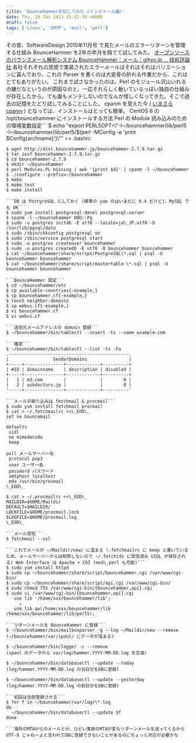```yaml
---
title: 'BounceHammerを試してみた (インストール編)'
date: Thu, 10 Jan 2013 15:02:36 +0000
draft: false
tags: ['Linux', 'SMTP', 'mail', 'perl']
---
```


その昔、SoftwareDesign 2010年11月号 で見たメールのエラーリターンを管理する仕組み BounceHammer を2年の年月を隔てて試してみた。 [オープンソースのバウンスメール解析システム BounceHammer：メール｜gihyo.jp … 技術評論社](http://gihyo.jp/admin/column/01/mail/2010/bouncehammer) 各社それぞれの思惑で実装されたエラーメールはそれはそれはバリエーションに富んでおり、これの Parser を書くのは大変骨の折れる作業だから、これはとてもありがたい。 これまで試さなかったのは、Perl のモジュール沢山いれるの嫌だなというのが原因なのと、一応それらしく動いているっぽい独自の仕組みが存在したから。でも誰もメンテしないのでなんか怪しくなってきた。そこで過去の記憶をたどり試してみることにした。 cpanm を覚えた今 ( [いまさら cpanm](/2013/01/%E3%81%84%E3%81%BE%E3%81%95%E3%82%89-cpanm/) ) となっては、インストールはとっても簡単。 CentOS 6 の /opt/bouncehammer にインストールする方法 Perl の Module 読み込みのための環境変数設定```
$ echo "export PERL5OPT=\\"-I~/bouncehammer/lib/perl5 -I~/bouncehammer/lib/perl5/$(perl -MConfig -e 'print $Config{archname}')\\"" >> .bashrc

``````
$ wget http://dist.bouncehammer.jp/bouncehammer-2.7.9.tar.gz
$ tar zxvf bouncehammer-2.7.9.tar.gz
$ cd bouncehammer-2.7.9
$ mkdir ~/bouncehammer
$ perl Modules.PL missing | awk '{print $4}' | cpanm -l ~/bouncehammer
$ ./configure --prefix=~/bouncehammer
$ make
$ make test
$ make install

```DB は PostgreSQL にしておく (標準の yum のはいまだに 8.4 だけど)、MySQL でも OK```
$ sudo yum install postgresql-devel postgresql-server
$ cpanm -l ~/bouncehammer DBD::Pg
$ sudo -u postgres initdb -E utf8 --locale=ja\_JP.utf8 -D /var/lib/pgsql/data
$ sudo /sbin/chkconfig postgresql on
$ sudo /sbin/service postgresql start
$ sudo -u postgres createuser bouncehammer
$ sudo -u postgres createdb -E utf8 -O bouncehammer bouncehammer
$ cat ~/bouncehammer/share/script/PostgreSQL\*.sql | psql -U bouncehammer bouncehammer
$ cat ~/bouncehammer/share/script/mastertable-\*.sql | psql -U bouncehammer bouncehammer

```BounceHammer 設定```
$ cd ~/bouncehammer/etc
$ cp available-countries{-example,}
$ cp bouncehammer.cf{-example,}
$ touch neighbor-domains
$ cp webui.cf{-example,}
$ vi bouncehammer.cf
$ vi webui.cf

```送信元メールアドレスの domain 登録```
$ ~/bouncehammer/bin/tablectl --insert -ts --name example.com

```確認```
$ ~/bouncehammer/bin/tablectl --list -ts -Fa
.----------------------------------------------.
|                 SenderDomains                |
+-----+---------------+-------------+----------+
| #ID | domainname    | description | disabled |
+-----+---------------+-------------+----------+
|   1 | m3.com        |             |        0 |
|   2 | askdoctors.jp |             |        0 |
'-----+---------------+-------------+----------'

```メールの取り込みは fetchmail & procmail```
$ sudo yum install fetchmail procmail
$ cat > ~/.fetchmailrc <<\_EOD\_
set no bouncemail

defaults
 uidl
 no mimedecode
 keep

poll メールサーバー名
 protocol pop3
 user ユーザー名
 password パスワード
 smtphost localhost
 mda /usr/bin/procmail
\_EOD\_

$ cat > ~/.procmailrc <<\_EOD\_
MAILDIR=$HOME/Maildir
DEFAULT=$MAILDIR/
LOCKFILE=$HOME/procmail.lock
$LOGFILE=$HOME/procmail.log
\_EOD\_

```メール受信```
$ fetchmail --ssl

```これでメールが ~/Maildir/new/ に溜まる (.fetchmailrc に keep と書いているため、メールサーバーからは削除しないので ~/.fetchids に受信済み UIDL が保存される) Web Interface は Apache + CGI (mod\_perl も可能)```
$ sudo yum install httpd
$ sudo cp ~/bouncehammer/share/script/bouncehammer.cgi /var/www/cgi-bin/
$ sudo cp ~/bouncehammer/share/script/api.cgi /var/www/cgi-bin/
$ sudo chmod 755 /var/www/cgi-bin/{bouncehammer,api}.cgi
$ sudo vi /var/www/cgi-bin/{bouncehammer,api}.cgi
   use lib '/home/xxx/bouncehammer/lib';
     ↓
   use lib qw(/home/xxx/bouncehammer/lib /home/xxx/bouncehammer/lib/perl5);

```リターンメールを BounceHammer に登録```
$ ~/bouncehammer/bin/mailboxparser -g --log ~/Maildir/new --remove
(~/bouncehammer/var/spool/ にデータが溜まる)

$ ~/bouncehammer/bin/logger -c --remove
(spool のデータから var/log/hammer.YYYY-MM-DD.log を生成)

$ ~/bouncehammer/bin/databasectl --update --today
(log/hammer.YYYY-MM-DD.log の当日分をDBに登録)

$ ~/bouncehammer/bin/databasectl --update --yesterday
(log/hammer.YYYY-MM-DD.log の前日分をDBに登録)

```初回は全部登録させる```
$ for f in ~/bouncehammer/var/log/\*.log
do
  ~/bouncehammer/bin/databasectl --update $f
done

```海外のMTAからのメールとか、ひどい実装のMTAが変なリターンメールを送ってくるから UTF-8 じゃねーよと言われてDBに登録できないことがあるのにちょっと対応が必要かな